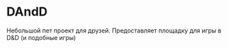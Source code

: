 # DAndD

Небольшой пет проект для друзей. 
Предоставляет площадку для игры в D&D (и подобные игры)

